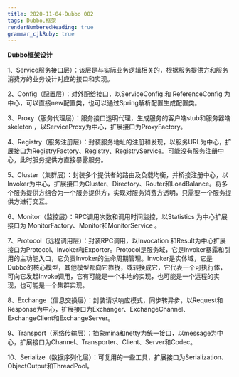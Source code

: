 ```yaml
---
title: 2020-11-04-Dubbo 002 
tags: Dubbo,框架
renderNumberedHeading: true
grammar_cjkRuby: true
---
```



**Dubbo框架设计**

1、Service服务接口层）：该层是与实际业务逻辑相关的，根据服务提供方和服务消费方的业务设计对应的接口和实现。

2、Config（配置层）：对外配给接口，以ServiceConfig 和 ReferenceConfig 为中心，可以直接new配置类，也可以通过Spring解析配置生成配置类。

3、Proxy（服务代理层）：服务接口透明代理，生成服务的客户端stub和服务器端skeleton ，以ServiceProxy为中心，扩展接口为ProxyFactory。

4、Registry（服务注册层）：封装服务地址的注册和发现，以服务URL为中心，扩展接口为RegistryFactory、Registry、RegistryService。可能没有服务注册中心，此时服务提供方直接暴露服务。

5、Cluster（集群层）：封装多个提供者的路由及负载均衡，并桥接注册中心，以Invoker为中心，扩展接口为Cluster、Directory、Router和LoadBalance。将多个服务提供方组合为一个服务提供方，实现对服务消费方透明，只需要一个服务提供方进行交互。

6、Monitor（监控层）：RPC调用次数和调用时间监控，以Statistics 为中心扩展接口为 MonitorFactory、Monitor和MonitorService 。

7、Protocol（远程调用层）：封装RPC调用，以Invocation 和Result为中心扩展接口为Protocol、Invoker和Exporter。Protocol是服务域，它是Invoker暴露和引用的主功能入口，它负责Invoker的生命周期管理。Invoker是实体域，它是Dubbo的核心模型，其他模型都向它靠拢，或转换成它，它代表一个可执行体，可向它发起Invoke调用，它有可能是一个本地的实现，也可能是一个远程的实现，也可能是一个集群实现。

8、Exchange（信息交换层）：封装请求响应模式，同步转异步，以Request和Response为中心，扩展接口为Exchanger、ExchangeChannel、ExchangeClient和ExchangeServer。

9、Transport（网络传输层）：抽象mina和netty为统一接口，以message为中心，扩展接口为Channel、Transporter、Client、Server和Codec。

10、Serialize（数据序列化层）：可复用的一些工具，扩展接口为Serialization、ObjectOutput和ThreadPool。